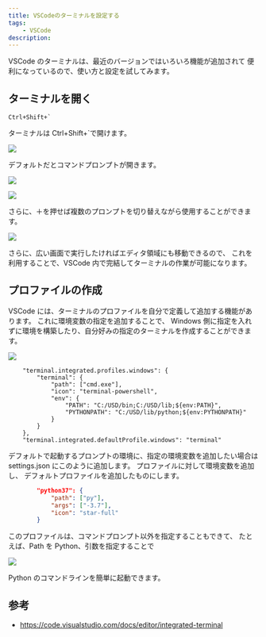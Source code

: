 ```yaml
---
title: VSCodeのターミナルを設定する
tags:
	- VSCode
description:
---
```


VSCode のターミナルは、最近のバージョンではいろいろ機能が追加されて
便利になっているので、使い方と設定を試してみます。

## ターミナルを開く

```
Ctrl+Shift+`
```

ターミナルは Ctrl+Shift+`で開けます。

![](https://gyazo.com/dcbdf70d4c70a16b184ef519e851e016.png)

デフォルトだとコマンドプロンプトが開きます。

![](https://gyazo.com/7a7e95cbd19299c63b39c3ddbdf4712e.png)

![](https://gyazo.com/29924ccf1f08465df2f620f593840416.png)

さらに、＋を押せば複数のプロンプトを切り替えながら使用することができます。

![](https://gyazo.com/0a1930b8fc124d82e7db9d72aa20746b.png)

さらに、広い画面で実行したければエディタ領域にも移動できるので、
これを利用することで、VSCode 内で完結してターミナルの作業が可能になります。

## プロファイルの作成

VSCode には、ターミナルのプロファイルを自分で定義して追加する機能があります。
これに環境変数の指定を追加することで、
Windows 側に指定を入れずに環境を構築したり、自分好みの指定のターミナルを作成することができます。

![](https://gyazo.com/8f54af8cde44f9c20cdae4452e48fb02.png)

```
	"terminal.integrated.profiles.windows": {
		"terminal": {
			"path": ["cmd.exe"],
			"icon": "terminal-powershell",
			"env": {
				"PATH": "C:/USD/bin;C:/USD/lib;${env:PATH}",
				"PYTHONPATH": "C:/USD/lib/python;${env:PYTHONPATH}"
			}
		}
	},
	"terminal.integrated.defaultProfile.windows": "terminal"
```

デフォルトで起動するプロンプトの環境に、指定の環境変数を追加したい場合は
settings.json にこのように追加します。
プロファイルに対して環境変数を追加し、
デフォルトプロファイルを追加したものにします。

```json
		"python37": {
			"path": ["py"],
			"args": ["-3.7"],
			"icon": "star-full"
		}
```

このプロファイルは、コマンドプロンプト以外を指定することもできて、
たとえば、Path を Python、引数を指定することで

![](https://gyazo.com/f42e5662101d5dca994e9615914c8878.png)

Python のコマンドラインを簡単に起動できます。

## 参考

-   https://code.visualstudio.com/docs/editor/integrated-terminal
